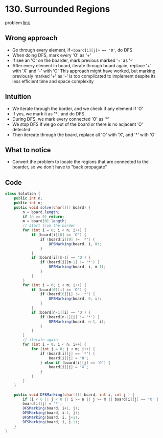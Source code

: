 # 130. Surrounded Regions
problem [link](https://leetcode.com/problems/surrounded-regions/)

## Wrong approach
* Go through every element, if `<board[i][j]> == 'O'`, do DFS
* When doing DFS, mark every 'O' as '+'
* If see an 'O' on the boarder, mark previous marked '+' as '-'
* After every element in board, iterate through board again, replace '+' with 'X' and '-' with 'O'
This approach might have worked, but marking previously marked '+' as '-' is too complicated to implement despite its less efficient time and space complexity

## Intuition
* We iterate through the border, and we check if any element if 'O'
* If yes, we mark it as '*', and do DFS
* During DFS, we mark every connected 'O' as '*' 
* We stop DFS if we go out of the board or there is no adjacent 'O' detected
* Then itereate through the board, replace all 'O' with 'X', and '*' with 'O'

## What to notice
* Convert the problem to locate the regions that are connected to the boarder, so we don't have to "back propagate"

## Code 
```java
class Solution {
    public int n;
    public int m;
    public void solve(char[][] board) {
        n = board.length;
        if (n == 0) return;
        m = board[0].length;
        // start from the border
        for (int i = 0; i < n; i++) {
            if (board[i][0] == 'O') {
                if (board[i][0] != '*') {
                    DFSMarking(board, i, 0);
                }
            }
            if (board[i][m-1] == 'O') {
                if (board[i][m-1] != '*') {
                    DFSMarking(board, i, m-1);
                }
            }
        }
        for (int i = 0; i < m; i++) {
            if (board[0][i] == 'O') {
                if (board[0][i] != '*') {
                    DFSMarking(board, 0, i);
                }
            }
            if (board[n-1][i] == 'O') {
                if (board[n-1][i] != '*') {
                    DFSMarking(board, n-1, i);
                }
            }
        }
        // iterate again
        for (int i = 0; i < n; i++) {
            for (int j = 0; j < m; j++) {
                if (board[i][j] == '*') {
                    board[i][j] = 'O';
                } else if (board[i][j] == 'O') {
                    board[i][j] = 'X';
                }
            }
        }
    }
    
    public void DFSMarking(char[][] board, int i, int j ) {
        if (i < 0 || j < 0 || i >= n || j >= m || board[i][j] == 'X' || board[i][j] == '*') return;
        board[i][j] = '*';
        DFSMarking(board, i+1, j);
        DFSMarking(board, i-1, j);
        DFSMarking(board, i, j+1);
        DFSMarking(board, i, j-1);
    }
}
```
